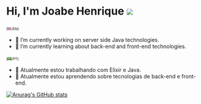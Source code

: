 # Hi, I'm Joabe Henrique <img src="https://media.giphy.com/media/hvRJCLFzcasrR4ia7z/giphy.gif" width="18px">

<strong><span style="color:#5F5F5F;font-size:9px">[<img src="./icons/us.gif" width="10px">/EN]</span></strong>
- 🔭 I’m currently working on server side Java technologies.
- 🌱 I’m currently learning about back-end and front-end technologies.

<strong><span style="color:#5F5F5F;font-size:9px">[<img src="./icons/br.gif" width="10px">/PT]</span></strong>
- 🔭 Atualmente estou trabalhando com Elixir e Java.
- 🌱 Atualmente estou aprendendo sobre tecnologias de back-end e front-end.

[![Anurag's GitHub stats](https://github-readme-stats.vercel.app/api?username=joabehenrique)](https://github.com/anuraghazra/github-readme-stats)
